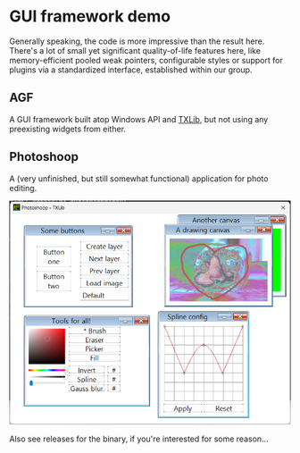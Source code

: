 # GUI framework demo

Generally speaking, the code is more impressive than the result here.
There's a lot of small yet significant quality-of-life features here,
like memory-efficient pooled weak pointers, configurable styles or
support for plugins via a standardized interface, established within our group.

## AGF

A GUI framework built atop Windows API and [TXLib](https://github.com/ded32/TXLib), but not using any preexisting widgets from either.

## Photoshoop

A (very unfinished, but still somewhat functional) application for photo editing.

![screenshot](assets/photoshoop.png)

Also see releases for the binary, if you're interested for some reason...
